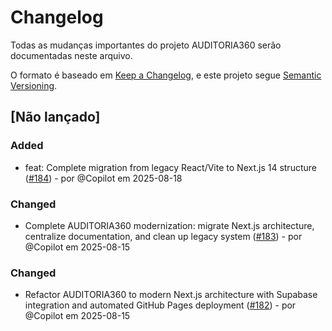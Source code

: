 # Changelog

Todas as mudanças importantes do projeto AUDITORIA360 serão documentadas neste arquivo.

O formato é baseado em [Keep a Changelog](https://keepachangelog.com/pt-BR/1.0.0/),
e este projeto segue [Semantic Versioning](https://semver.org/lang/pt-BR/).

## [Não lançado]

### Added
- feat: Complete migration from legacy React/Vite to Next.js 14 structure ([#184](https://github.com/Thaislaine997/AUDITORIA360/pull/184)) - por @Copilot em 2025-08-18


### Changed
- Complete AUDITORIA360 modernization: migrate Next.js architecture, centralize documentation, and clean up legacy system ([#183](https://github.com/Thaislaine997/AUDITORIA360/pull/183)) - por @Copilot em 2025-08-15


### Changed
- Refactor AUDITORIA360 to modern Next.js architecture with Supabase integration and automated GitHub Pages deployment ([#182](https://github.com/Thaislaine997/AUDITORIA360/pull/182)) - por @Copilot em 2025-08-15

